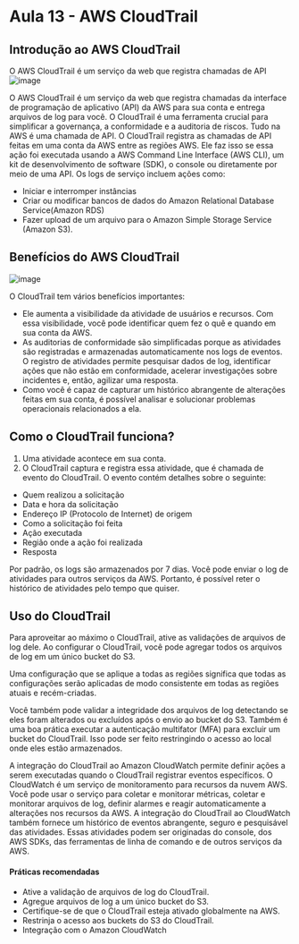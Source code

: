 # Aula 13 - AWS CloudTrail 

## Introdução ao AWS CloudTrail
O AWS CloudTrail é um serviço da web que registra chamadas de API
![image](https://github.com/luane-loureiro/EscolaDaNuvem-AWS/assets/100947092/4175ef4c-3134-41ee-9b65-fc65bd0eef49)

O AWS CloudTrail é um serviço da web que registra chamadas da interface de programação de aplicativo (API) da AWS para sua conta e entrega arquivos de log para você.
O CloudTrail é uma ferramenta crucial para simplificar a governança, a conformidade e a auditoria de riscos. Tudo na AWS é uma chamada de API. O
CloudTrail registra as chamadas de API feitas em uma conta da AWS entre as regiões AWS. Ele faz isso se essa ação foi executada usando a AWS Command Line Interface (AWS CLI), um kit de desenvolvimento de software (SDK), o console ou diretamente por meio de uma API.
Os logs de serviço incluem ações como: 
- Iniciar e interromper instâncias
- Criar ou modificar bancos de dados do Amazon Relational Database Service(Amazon RDS)
- Fazer upload de um arquivo para o Amazon Simple Storage Service (Amazon S3).

## Benefícios do AWS CloudTrail 

![image](https://github.com/luane-loureiro/EscolaDaNuvem-AWS/assets/100947092/c786f1ea-c4b9-4bd3-9958-806ede454f8e)

O CloudTrail tem vários benefícios importantes:
- Ele aumenta a visibilidade da atividade de usuários e recursos. Com essa visibilidade, você pode identificar quem fez o quê e quando em sua conta da AWS.
- As auditorias de conformidade são simplificadas porque as atividades são registradas e armazenadas automaticamente nos logs de eventos. O registro de atividades permite pesquisar dados de log, identificar ações que não estão em conformidade, acelerar investigações sobre incidentes e, então, agilizar uma resposta.
- Como você é capaz de capturar um histórico abrangente de alterações feitas em sua conta, é possível analisar e solucionar problemas operacionais relacionados a ela.

## Como o CloudTrail funciona? 
1. Uma atividade acontece em sua conta.
2. O CloudTrail captura e registra essa atividade, que é chamada de evento do CloudTrail. O evento contém detalhes sobre o seguinte:
  - Quem realizou a solicitação 
  - Data e hora da solicitação 
  - Endereço IP (Protocolo de Internet) de origem 
  - Como a solicitação foi feita 
  - Ação executada 
  - Região onde a ação foi realizada 
  - Resposta

Por padrão, os logs são armazenados por 7 dias. Você pode enviar o log de atividades para outros serviços da AWS. Portanto, é possível reter o histórico de atividades pelo tempo que quiser.

## Uso do CloudTrail 
Para aproveitar ao máximo o CloudTrail, ative as validações de arquivos de log dele. Ao configurar o CloudTrail, você pode agregar todos os arquivos de log em um único bucket do S3.

Uma configuração que se aplique a todas as regiões significa que todas as configurações serão aplicadas de modo consistente em todas as regiões atuais e recém-criadas.

Você também pode validar a integridade dos arquivos de log detectando se eles foram alterados ou excluídos após o envio ao bucket do S3. Também é uma boa prática executar a autenticação multifator (MFA) para excluir um bucket do CloudTrail. Isso pode ser feito restringindo o acesso ao local onde eles estão armazenados.

A integração do CloudTrail ao Amazon CloudWatch permite definir ações a serem executadas quando o CloudTrail registrar eventos específicos. 
O CloudWatch é um serviço de monitoramento para recursos da nuvem AWS. Você pode usar o serviço para coletar e monitorar métricas, coletar e monitorar arquivos de log, definir alarmes e reagir automaticamente a alterações nos recursos da AWS. 
A integração do CloudTrail ao CloudWatch também fornece um histórico de eventos abrangente, seguro e pesquisável das atividades. Essas atividades podem ser originadas do console, dos AWS SDKs, das ferramentas de linha de comando e de outros serviços da AWS.

#### Práticas recomendadas
- Ative a validação de arquivos de log do CloudTrail.
- Agregue arquivos de log a um único bucket do S3.
- Certifique-se de que o CloudTrail esteja ativado globalmente na AWS.
- Restrinja o acesso aos buckets do S3 do CloudTrail.
- Integração com o Amazon CloudWatch
